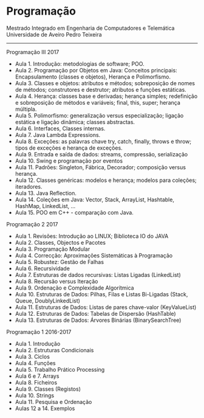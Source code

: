 # Programação
Mestrado Integrado em Engenharia de Computadores e Telemática
Universidade de Aveiro
Pedro Teixeira

----------------
Programação III 2017 
  - Aula 1. Introdução: metodologias de software; POO.
  - Aula 2. Programação por Objetos em Java: Conceitos principais: Encapsulamento (classes e objetos), Herança e Polimorfismo.
  - Aula 3. Classes e objetos: atributos e métodos; sobreposição de nomes de métodos; construtores e destrutor; atributos e funções estáticas.
  - Aula 4. Herança: classes base e derivadas; herança simples; redefinição e sobreposição de métodos e variáveis; final, this, super; herança múltipla.
  - Aula 5. Polimorfismo: generalização versus especialização; ligação estática e ligação dinâmica; classes abstractas.
  - Aula 6. Interfaces, Classes internas.
  - Aula 7. Java Lambda Expressions.
  - Aula 8. Exceções: as palavras chave try, catch, finally, throws e throw; tipos de exceções e herança de exceções.
  - Aula 9. Entrada e saída de dados: streams, compressão, serialização
  - Aula 10. Swing e programação por eventos
  - Aula 11. Padrões: Singleton, Fábrica, Decorador; composição versus herança.
  - Aula 12. Classes genéricas: modelos e herança; modelos para coleções; iteradores.
  - Aula 13. Java Reflection.
  - Aula 14. Coleções em Java: Vector, Stack, ArrayList, Hashtable, HashMap, LinkedList, ...
  - Aula 15. POO em C++ - comparação com Java.

Programação 2 2017
  - Aula 1. Revisões: Introdução ao LINUX; Biblioteca IO do JAVA
  - Aula 2. Classes, Objectos e Pacotes
  - Aula 3. Programação Modular
  - Aula 4. Correcção: Aproximações Sistemáticas à Programação
  - Aula 5. Robustez: Gestão de Falhas
  - Aula 6. Recursividade
  - Aula 7. Estruturas de dados recursivas: Listas Ligadas (LinkedList)
  - Aula 8. Recursão versus Iteração
  - Aula 9. Ordenação e Complexidade Algorítmica
  - Aula 10. Estruturas de Dados: Pilhas, Filas e Listas Bi-Ligadas (Stack, Queue, DoublyLinkedList)
  - Aula 11. Estruturas de Dados: Listas de pares chave-valor (KeyValueList)
  - Aula 12. Estruturas de Dados: Tabelas de Dispersão (HashTable)
  - Aula 13. Estruturas de Dados: Árvores Binárias (BinarySearchTree)

Programação 1 2016-2017
  - Aula 1. Introdução
  - Aula 2. Estruturas Condicionais
  - Aula 3. Ciclos
  - Aula 4. Funções
  - Aula 5. Trabalho Prático Processing
  - Aula 6 e 7. Arrays
  - Aula 8. Ficheiros
  - Aula 9. Classes (Registos)
  - Aula 10. Strings
  - Aula 11. Pesquisa e Ordenação
  - Aulas 12 a 14. Exemplos